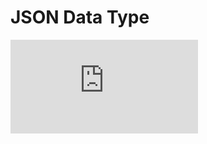 # JSON Data Type

[![Build Status](https://dev.azure.com/ts-common/ts-common/_apis/build/status/ts-common.json)](https://dev.azure.com/ts-common/ts-common/_build/latest?definitionId=9)
